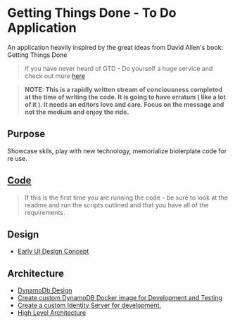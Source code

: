 # Getting Things Done - To Do Application
An application heavily inspired by the great ideas from David Allen's book: Getting Things Done

> If you have never heard of GTD - Do yourself a huge service and check out more [here](https://www.amazon.com/Getting-Things-Done-Stress-Free-Productivity/dp/0143126563/ref=sr_1_2?crid=1VE575S8WWMKQ&keywords=david+allen+getting+things+done&qid=1580194663&sprefix=David+Allen%2Caps%2C173&sr=8-2)

> **__NOTE:  This is a rapidly written stream of conciousness completed at the time of writing the code. It is going to have erratum ( like a lot of it ).  It needs an editors love and care.  Focus on the message and not the medium and enjoy the ride.__**  

## Purpose
Showcase skils, play with new technology, memorialize biolerplate code for re use.

## [Code](./Code/README.md)
> If this is the first time you are running the code - be sure to look at the readme and run the scripts outlined and that you have all of the requirements.

## Design
* [Early UI Design Concept](./Docs/Design/README.md)

## Architecture
* [DynamoDb Design](./Docs/DynamoDbModeling/README.md)
* [Create custom DynamoDB Docker image for Development and Testing](./Externals/MakeDnaymoDbDockerImage/README.md)
* [Create a custom Identity Server for development.](./Externals/IdentityServerAspNetIdentity/README.md)  
* [High Level Architecture](./Docs/Architecture/README.md)
